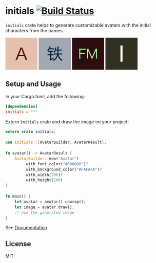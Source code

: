 initials [![Build Status](https://travis-ci.org/sonmezonur/initials.rs.svg?branch=master)](https://travis-ci.org/sonmezonur/initials.rs)
=======

`initials` crate helps to generate customizable avatars with the initial characters from the names.

<p float="center">
  <img src="gen/a.jpg" width="100" height="100"/> 
  <img src="gen/铁.jpg" width="100" height="100" />
  <img src="gen/fm.jpg" width="100" height="100"/>
  <img src="gen/i.jpg" width="100" height="100"/>
</p>


Setup and Usage
--------

In your Cargo.toml, add the following:

```toml
[dependencies]
initials = "*"
```

Extern `initials` crate and draw the image on your project:

```rust
extern crate initials;

use initials::{AvatarBuilder, AvatarResult};

fn avatar() -> AvatarResult {
    AvatarBuilder::new("Avatar")
        .with_font_color("#000000")?
        .with_background_color("#FAFAFA")?
        .with_width(200)?
        .with_height(200)
}

fn main() {
    let avatar = avatar().unwrap();
    let image = avatar.draw();
    // use the generated image
}

```

See [Documentation](https://sonmezonur.github.io/initials.rs)


License
--------

MIT
